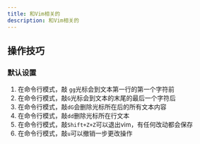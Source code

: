 ```yaml
---
title: 和Vim相关的
description: 和Vim相关的
---
```


## 操作技巧

### 默认设置
1. 在命令行模式，敲 `gg`光标会到文本第一行的第一个字符前
2. 在命令行模式，敲`G`光标会到文本的末尾的最后一个字符后
3. 在命令行模式，敲`dG`会删除光标所在后的所有文本内容
4. 在命令行模式，敲`dd`删除光标所在行文本
5. 在命令行模式，敲`Shift+Z+Z`可以退出vim，有任何改动都会保存
6. 在命令行模式，敲`u`可以撤销一步更改操作